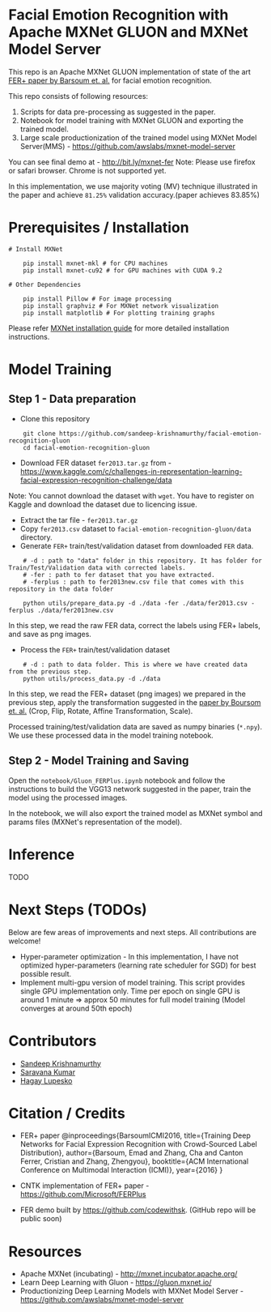 # Facial Emotion Recognition with Apache MXNet GLUON and MXNet Model Server

This repo is an Apache MXNet GLUON implementation of state of the art [FER+ paper by Barsoum et. al.](https://arxiv.org/abs/1608.01041) for facial emotion recognition.

This repo consists of following resources:
1. Scripts for data pre-processing as suggested in the paper.
2. Notebook for model training with MXNet GLUON and exporting the trained model.
3. Large scale productionization of the trained model using MXNet Model Server(MMS) - https://github.com/awslabs/mxnet-model-server

You can see final demo at - http://bit.ly/mxnet-fer
Note: Please use firefox or safari browser. Chrome is not supported yet.

In this implementation, we use majority voting (MV) technique illustrated in the paper and achieve `81.25%` validation accuracy.(paper achieves 83.85%)

# Prerequisites / Installation

```
# Install MXNet

    pip install mxnet-mkl # for CPU machines
    pip install mxnet-cu92 # for GPU machines with CUDA 9.2
    
# Other Dependencies

    pip install Pillow # For image processing
    pip install graphviz # For MXNet network visualization
    pip install matplotlib # For plotting training graphs
```

Please refer [MXNet installation guide](http://mxnet.incubator.apache.org/install/index.html?platform=Linux&language=Python&processor=CPU) for more detailed installation instructions.

# Model Training

## Step 1 - Data preparation

* Clone this repository

```
    git clone https://github.com/sandeep-krishnamurthy/facial-emotion-recognition-gluon
    cd facial-emotion-recognition-gluon
```

* Download FER dataset `fer2013.tar.gz` from - https://www.kaggle.com/c/challenges-in-representation-learning-facial-expression-recognition-challenge/data

Note: You cannot download the dataset with `wget`. You have to register on Kaggle and download the dataset due to licencing issue.

* Extract the tar file - `fer2013.tar.gz`
* Copy `fer2013.csv` dataset to `facial-emotion-recognition-gluon/data` directory. 
* Generate `FER+` train/test/validation dataset from downloaded `FER` data.

```
    # -d : path to "data" folder in this repository. It has folder for Train/Test/Validation data with corrected labels.
    # -fer : path to fer dataset that you have extracted.
    # -ferplus : path to fer2013new.csv file that comes with this repository in the data folder
    
    python utils/prepare_data.py -d ./data -fer ./data/fer2013.csv -ferplus ./data/fer2013new.csv
```
In this step, we read the raw FER data, correct the labels using FER+ labels, and save as png images.

* Process the `FER+` train/test/validation dataset

```
    # -d : path to data folder. This is where we have created data from the previous step.
    python utils/process_data.py -d ./data
```
In this step, we read the FER+ dataset (png images) we prepared in the previous step, apply the transformation suggested in the [paper by Boursom et. al.](https://arxiv.org/abs/1608.01041) (Crop, Flip, Rotate, Affine Transformation, Scale).

Processed training/test/validation data are saved as numpy binaries (`*.npy`). We use these processed data in the model training notebook.

 
## Step 2 - Model Training and Saving

Open the `notebook/Gluon_FERPlus.ipynb` notebook and follow the instructions to build the VGG13 network suggested in the paper, train the model using the processed images.

In the notebook, we will also export the trained model as MXNet symbol and params files (MXNet's representation of the model).

# Inference

TODO

# Next Steps (TODOs)

Below are few areas of improvements and next steps. All contributions are welcome!

* Hyper-parameter optimization - In this implementation, I have not optimized hyper-parameters (learning rate scheduler for SGD) for best possible result.
* Implement multi-gpu version of model training. This script provides single GPU implementation only. Time per epoch on single GPU is around 1 minute => approx 50 minutes for full model training (Model converges at around 50th epoch)

# Contributors

* [Sandeep Krishnamurthy](https://github.com/sandeep-krishnamurthy/) 
* [Saravana Kumar](https://github.com/codewithsk)
* [Hagay Lupesko](https://github.com/lupesko/sentiment-analysis-with-sagemaker-mxnet)

# Citation / Credits

* FER+ paper
@inproceedings{BarsoumICMI2016,
    title={Training Deep Networks for Facial Expression Recognition with Crowd-Sourced Label Distribution},
    author={Barsoum, Emad and Zhang, Cha and Canton Ferrer, Cristian and Zhang, Zhengyou},
    booktitle={ACM International Conference on Multimodal Interaction (ICMI)},
    year={2016}
}

* CNTK implementation of FER+ paper - https://github.com/Microsoft/FERPlus
* FER demo built by https://github.com/codewithsk. (GitHub repo will be public soon)

# Resources

* Apache MXNet (incubating) - http://mxnet.incubator.apache.org/
* Learn Deep Learning with Gluon - https://gluon.mxnet.io/
* Productionizing Deep Learning Models with MXNet Model Server - https://github.com/awslabs/mxnet-model-server
